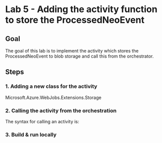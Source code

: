 # Lab 5 -  Adding the activity function to store the ProcessedNeoEvent

## Goal

The goal of this lab is to implement the activity which stores the ProcessedNeoEvent to blob storage and call this from the orchestrator.

## Steps

### 1. Adding a new class for the activity

Microsoft.Azure.WebJobs.Extensions.Storage

### 2. Calling the activity from the orchestration

The syntax for calling an activity is:


### 3. Build & run locally



